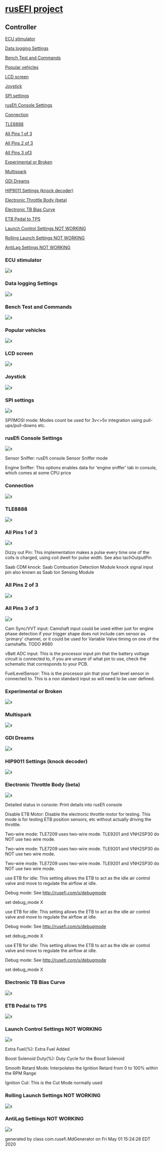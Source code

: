 # [rusEFI project](rusEFI-project)

## Controller

[ECU stimulator](#ecu-stimulator)

[Data logging Settings](#data-logging-settings)

[Bench Test and Commands](#bench-test-and-commands)

[Popular vehicles](#popular-vehicles)

[LCD screen](#lcd-screen)

[Joystick](#joystick)

[SPI settings](#spi-settings)

[rusEfi Console Settings](#rusefi-console-settings)

[Connection](#connection)

[TLE8888](#tle8888)

[All Pins 1 of 3](#all-pins-1-of-3)

[All Pins 2 of 3](#all-pins-2-of-3)

[All Pins 3 of3](#all-pins-3-of-3)

[Experimental or Broken](#experimental-or-broken)

[Multispark](#multispark)

[GDI Dreams](#gdi-dreams)

[HIP9011 Settings (knock decoder)](#hip9011-settings-knock-decoder)

[Electronic Throttle Body (beta)](#electronic-throttle-body-beta)

[Electronic TB Bias Curve](#electronic-tb-bias-curve)

[ETB Pedal to TPS](#etb-pedal-to-tps)

[Launch Control Settings NOT WORKING](#launch-control-settings-not-working)

[Rolling Launch Settings NOT WORKING](#rolling-launch-settings-not-working)

[AntiLag Settings NOT WORKING](#antilag-settings-not-working)

### ECU stimulator

![x](Overview/TS_generated/dialog_ECU_stimulator.png)

### Data logging Settings

![x](Overview/TS_generated/dialog_Datalogging_Settings.png)

### Bench Test and Commands

![x](Overview/TS_generated/dialog_Bench_Test_and_Commands.png)

### Popular vehicles

![x](Overview/TS_generated/dialog_Popular_vehicles.png)

### LCD screen

![x](Overview/TS_generated/dialog_LCD_screen.png)

### Joystick

![x](Overview/TS_generated/dialog_Joystick.png)

### SPI settings

![x](Overview/TS_generated/dialog_SPI_settings.png)

SPI1MOSI mode: Modes count be used for 3v<>5v integration using pull-ups/pull-downs etc.

### rusEfi Console Settings

![x](Overview/TS_generated/dialog_rusEfi_Console_Settings.png)

Sensor Sniffer: rusEfi console Sensor Sniffer mode

Engine Sniffer: This options enables data for 'engine sniffer' tab in console, which comes at some CPU price

### Connection

![x](Overview/TS_generated/dialog_Connection.png)

### TLE8888

![x](Overview/TS_generated/dialog_TLE8888.png)

### All Pins 1 of 3

![x](Overview/TS_generated/dialog_All_Pins_1_3.png)

Dizzy out Pin: This implementation makes a pulse every time one of the coils is charged, using coil dwell for pulse width. See also tachOutputPin

Saab CDM knock: Saab Combustion Detection Module knock signal input pin
also known as Saab Ion Sensing Module

### All Pins 2 of 3

![x](Overview/TS_generated/dialog_All_Pins_2_3.png)

### All Pins 3 of 3

![x](Overview/TS_generated/dialog_All_Pins_3_3.png)

Cam Sync/VVT input: Camshaft input could be used either just for engine phase detection if your trigger shape does not include cam sensor as 'primary' channel, or it could be used for Variable Valve timing on one of the camshafts.
TODO #660

vBatt ADC input: This is the processor input pin that the battery voltage circuit is connected to, if you are unsure of what pin to use, check the schematic that corresponds to your PCB.

FuelLevelSensor: This is the processor pin that your fuel level sensor in connected to. This is a non standard input so will need to be user defined.

### Experimental or Broken

![x](Overview/TS_generated/dialog_Experimental_Broken.png)

### Multispark

![x](Overview/TS_generated/dialog_Multispark.png)

### GDI Dreams

![x](Overview/TS_generated/dialog_GDI_Dreams.png)

### HIP9011 Settings (knock decoder)

![x](Overview/TS_generated/dialog_HIP9011_Settings_knock_decoder.png)

### Electronic Throttle Body (beta)

![x](Overview/TS_generated/dialog_Electronic_Throttle_Body_beta.png)

Detailed status in console: Print details into rusEfi console

Disable ETB Motor: Disable the electronic throttle motor for testing.
This mode is for testing ETB position sensors, etc without actually driving the throttle.

Two-wire mode: TLE7209 uses two-wire mode. TLE9201 and VNH2SP30 do NOT use two wire mode.

Two-wire mode: TLE7209 uses two-wire mode. TLE9201 and VNH2SP30 do NOT use two wire mode.

Two-wire mode: TLE7209 uses two-wire mode. TLE9201 and VNH2SP30 do NOT use two wire mode.

use ETB for idle: This setting allows the ETB to act as the idle air control valve and move to regulate the airflow at idle.

Debug mode: See <http://rusefi.com/s/debugmode>

set debug_mode X

use ETB for idle: This setting allows the ETB to act as the idle air control valve and move to regulate the airflow at idle.

Debug mode: See <http://rusefi.com/s/debugmode>

set debug_mode X

use ETB for idle: This setting allows the ETB to act as the idle air control valve and move to regulate the airflow at idle.

Debug mode: See <http://rusefi.com/s/debugmode>

set debug_mode X

### Electronic TB Bias Curve

![x](Overview/TS_generated/dialog_Electronic_TB_Bias_Curve.png)

### ETB Pedal to TPS

![x](Overview/TS_generated/dialog_ETB_Pedal_to_TPS.png)

### Launch Control Settings NOT WORKING

![x](Overview/TS_generated/dialog_Launch_Control_Settings_NOT_WORKING.png)

Extra Fuel(%): Extra Fuel Added

Boost Solenoid Duty(%): Duty Cycle for the Boost Solenoid

Smooth Retard Mode: Interpolates the Ignition Retard from 0 to 100% within the RPM Range

Ignition Cut: This is the Cut Mode normally used

### Rolling Launch Settings NOT WORKING

![x](Overview/TS_generated/dialog_Rolling_Launch_Settings_NOT_WORKING.png)

### AntiLag Settings NOT WORKING

![x](Overview/TS_generated/dialog_AntiLag_Settings_NOT_WORKING.png)

generated by class com.rusefi.MdGenerator on Fri May 01 15:24:28 EDT 2020
